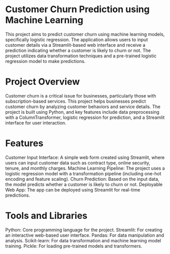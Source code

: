 # Customer Churn Prediction using Machine Learning
This project aims to predict customer churn using machine learning models, specifically logistic regression. The application allows users to input customer details via a Streamlit-based web interface and receive a prediction indicating whether a customer is likely to churn or not. The project utilizes data transformation techniques and a pre-trained logistic regression model to make predictions.
# Project Overview
Customer churn is a critical issue for businesses, particularly those with subscription-based services. This project helps businesses predict customer churn by analyzing customer behaviors and service details. The project is built using Python, and key features include data preprocessing with a ColumnTransformer, logistic regression for prediction, and a Streamlit interface for user interaction.
# Features
Customer Input Interface: A simple web form created using Streamlit, where users can input customer data such as contract type, online security, tenure, and monthly charges.
Machine Learning Pipeline: The project uses a logistic regression model with a transformation pipeline (including one-hot encoding and feature scaling).
Churn Prediction: Based on the input data, the model predicts whether a customer is likely to churn or not.
Deployable Web App: The app can be deployed using Streamlit for real-time predictions.
# Tools and Libraries
Python: Core programming language for the project.
Streamlit: For creating an interactive web-based user interface.
Pandas: For data manipulation and analysis.
Scikit-learn: For data transformation and machine learning model training.
Pickle: For loading pre-trained models and transformers.
